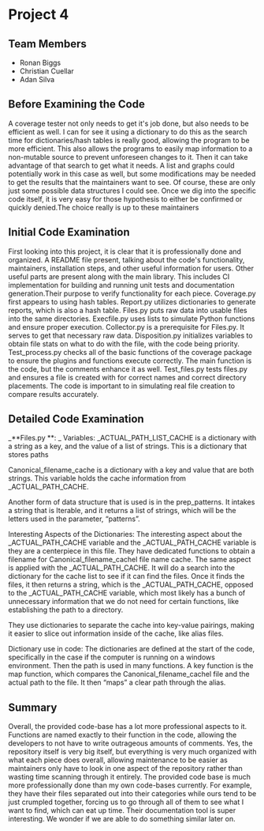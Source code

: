 
# Project 4

## Team Members

- Ronan Biggs
- Christian Cuellar
- Adan Silva

## Before Examining the Code

A coverage tester not only needs to get it's job done, but also needs to be efficient as well. I can for see it using a dictionary to do this as the search time for dictionaries/hash tables is really good, allowing the program to be more efficient. This also allows the programs to easily map information to a non-mutable source to prevent unforeseen changes to it. Then it can take advantage of that search to get what it needs. A list and graphs could potentially work in this case as well, but some modifications may be needed to get the results that the maintainers want to see. Of course, these are only just some possible data structures I could see. Once we dig into the specific code itself, it is very easy for those hypothesis to either be confirmed or quickly denied.The choice really is up to these maintainers

## Initial Code Examination

First looking into this project, it is clear that it is professionally done and organized. A README file present, talking about the code's functionality, maintainers, installation steps, and other useful information for users. Other useful parts are present along with the main library. This includes CI implementation for building and running unit tests and documentation generation.Their purpose to verify functionality for each piece. Coverage.py first appears to using hash tables. Report.py utilizes dictionaries to generate reports, which is also a hash table. Files.py puts raw data into usable files into the same directories. Execfile.py uses lists to simulate Python functions and ensure proper execution. Collector.py is a prerequisite for Files.py. It serves to get that necessary raw data. Disposition.py initializes variables to obtain file stats on what to do with the file, with the code being priority. Test_process.py checks all of the basic functions of the coverage package to ensure the plugins and functions execute correctly. The main function is the code, but the comments enhance it as well. Test_files.py tests files.py and ensures a file is created with for correct names and correct directory placements. The code is important to in simulating real file creation to compare results accurately.

## Detailed Code Examination

_**Files.py **: _ Variables: _ACTUAL_PATH_LIST_CACHE is a dictionary with a string as a key, and the value of a list of strings. This is a dictionary that stores paths

Canonical_filename_cache is a dictionary with a key and value that are both strings. This variable holds the cache information from _ACTUAL_PATH_CACHE.

Another form of data structure that is used is in the prep_patterns. It intakes a string that is Iterable, and it returns a list of strings, which will be the letters used in the parameter, “patterns”.

Interesting Aspects of the Dictionaries: The interesting aspect about the _ACTUAL_PATH_CACHE variable and the _ACTUAL_PATH_CACHE variable is they are a centerpiece in this file. They have dedicated functions to obtain a filename for Canonical_filename_cachel file name cache. The same aspect is applied with the _ACTUAL_PATH_CACHE. It will do a search into the dictionary for the cache list to see if it can find the files. Once it finds the files, it then returns a string, which is the _ACTUAL_PATH_CACHE, opposed to the _ACTUAL_PATH_CACHE variable, which most likely has a bunch of unnecessary information that we do not need for certain functions, like establishing the path to a directory.

They use dictionaries to separate the cache into key-value pairings, making it easier to slice out information inside of the cache, like alias files.

Dictionary use in code: The dictionaries are defined at the start of the code, specifically in the case if the computer is running on a windows environment. Then the path is used in many functions. A key function is the map function, which compares the Canonical_filename_cachel file and the actual path to the file. It then “maps” a clear path through the alias.

## Summary

Overall, the provided code-base has a lot more professional aspects to it.
Functions are named exactly to their function in the code, allowing the
developers to not have to write outrageous amounts of comments. Yes, the
repository itself is very big itself, but everything is very much organized with what each piece
does overall, allowing maintenance to be easier as maintainers only have to look in one
aspect of the repository rather than wasting time scanning through it entirely. The provided
code base is much more professionally done than my own code-bases currently. For example,
they have their files separated out into their categories while ours tend to be just crumpled together,
forcing us to go through all of them to see what I want to find, which can eat up time.
Their documentation tool is super interesting. We wonder if we are able to do something similar later on.
